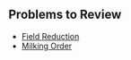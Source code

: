 ## Problems to Review

- [Field Reduction](https://github.com/froge159/usaco_training/tree/main/Field%20Reduction)
- [Milking Order](https://github.com/froge159/usaco_training/tree/main/Milking%20Order)
